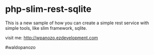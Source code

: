 # php-slim-rest-sqlite

This is a new sample of how you can create a simple rest service with simple tools, like slim framework, sqlite.

visit me: http://wpanozo.ezdevelopment.com

#waldopanozo
